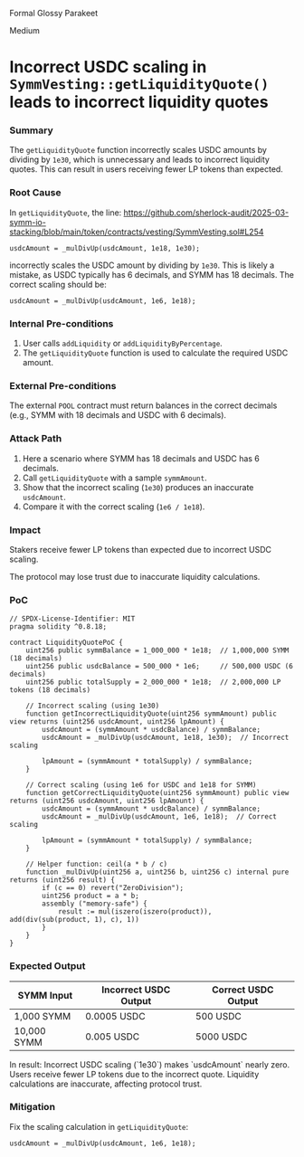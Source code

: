 Formal Glossy Parakeet

Medium

# Incorrect USDC scaling in `SymmVesting::getLiquidityQuote()` leads to incorrect liquidity quotes

### Summary

The `getLiquidityQuote` function incorrectly scales USDC amounts by dividing by `1e30`, which is unnecessary and leads to incorrect liquidity quotes. This can result in users receiving fewer LP tokens than expected.

### Root Cause

In `getLiquidityQuote`, the line:
https://github.com/sherlock-audit/2025-03-symm-io-stacking/blob/main/token/contracts/vesting/SymmVesting.sol#L254
```solidity
usdcAmount = _mulDivUp(usdcAmount, 1e18, 1e30);
```
incorrectly scales the USDC amount by dividing by `1e30`. This is likely a mistake, as USDC typically has 6 decimals, and SYMM has 18 decimals. The correct scaling should be:
```solidity
usdcAmount = _mulDivUp(usdcAmount, 1e6, 1e18);
```

### Internal Pre-conditions

1. User calls `addLiquidity` or `addLiquidityByPercentage`.
2. The `getLiquidityQuote` function is used to calculate the required USDC amount.

### External Pre-conditions

The external `POOL` contract must return balances in the correct decimals (e.g., SYMM with 18 decimals and USDC with 6 decimals).

### Attack Path

1. Here a scenario where SYMM has 18 decimals and USDC has 6 decimals.
2. Call `getLiquidityQuote` with a sample `symmAmount`.
3. Show that the incorrect scaling (`1e30`) produces an inaccurate `usdcAmount`.
4. Compare it with the correct scaling (`1e6 / 1e18`).

### Impact

Stakers receive fewer LP tokens than expected due to incorrect USDC scaling.

The protocol may lose trust due to inaccurate liquidity calculations.

### PoC

```solidity
// SPDX-License-Identifier: MIT
pragma solidity ^0.8.18;

contract LiquidityQuotePoC {
    uint256 public symmBalance = 1_000_000 * 1e18;  // 1,000,000 SYMM (18 decimals)
    uint256 public usdcBalance = 500_000 * 1e6;     // 500,000 USDC (6 decimals)
    uint256 public totalSupply = 2_000_000 * 1e18;  // 2,000,000 LP tokens (18 decimals)

    // Incorrect scaling (using 1e30)
    function getIncorrectLiquidityQuote(uint256 symmAmount) public view returns (uint256 usdcAmount, uint256 lpAmount) {
        usdcAmount = (symmAmount * usdcBalance) / symmBalance;
        usdcAmount = _mulDivUp(usdcAmount, 1e18, 1e30);  // Incorrect scaling

        lpAmount = (symmAmount * totalSupply) / symmBalance;
    }

    // Correct scaling (using 1e6 for USDC and 1e18 for SYMM)
    function getCorrectLiquidityQuote(uint256 symmAmount) public view returns (uint256 usdcAmount, uint256 lpAmount) {
        usdcAmount = (symmAmount * usdcBalance) / symmBalance;
        usdcAmount = _mulDivUp(usdcAmount, 1e6, 1e18);  // Correct scaling

        lpAmount = (symmAmount * totalSupply) / symmBalance;
    }

    // Helper function: ceil(a * b / c)
    function _mulDivUp(uint256 a, uint256 b, uint256 c) internal pure returns (uint256 result) {
        if (c == 0) revert("ZeroDivision");
        uint256 product = a * b;
        assembly ("memory-safe") {
            result := mul(iszero(iszero(product)), add(div(sub(product, 1), c), 1))
        }
    }
}
```
<html>
<body>
<!--StartFragment--><h3 data-start="1941" data-end="1964"><strong data-start="1945" data-end="1964">Expected Output</strong></h3>

SYMM Input | Incorrect USDC Output | Correct USDC Output
-- | -- | --
1,000 SYMM | 0.0005 USDC | 500 USDC
10,000 SYMM | 0.005 USDC | 5000 USDC

<!--EndFragment-->
</body>
</html>
In result:
Incorrect USDC scaling (`1e30`) makes `usdcAmount` nearly zero.
Users receive fewer LP tokens due to the incorrect quote.
Liquidity calculations are inaccurate, affecting protocol trust.

### Mitigation

Fix the scaling calculation in `getLiquidityQuote`:
```solidity
usdcAmount = _mulDivUp(usdcAmount, 1e6, 1e18);
```
